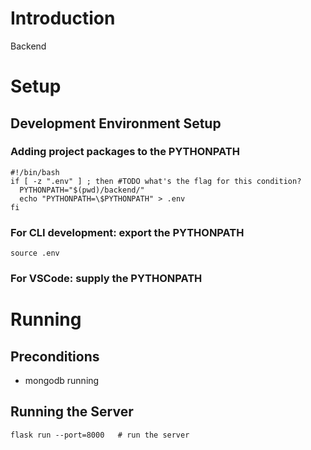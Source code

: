 # Introduction
Backend


# Setup
## Development Environment Setup
### Adding project packages to the PYTHONPATH
```
#!/bin/bash
if [ -z ".env" ] ; then #TODO what's the flag for this condition?
  PYTHONPATH="$(pwd)/backend/"
  echo "PYTHONPATH=\$PYTHONPATH" > .env
fi
```

### For CLI development: export the PYTHONPATH
```
source .env
```


### For VSCode: supply the PYTHONPATH


# Running
## Preconditions
- mongodb running

## Running the Server
```
flask run --port=8000	# run the server
```
